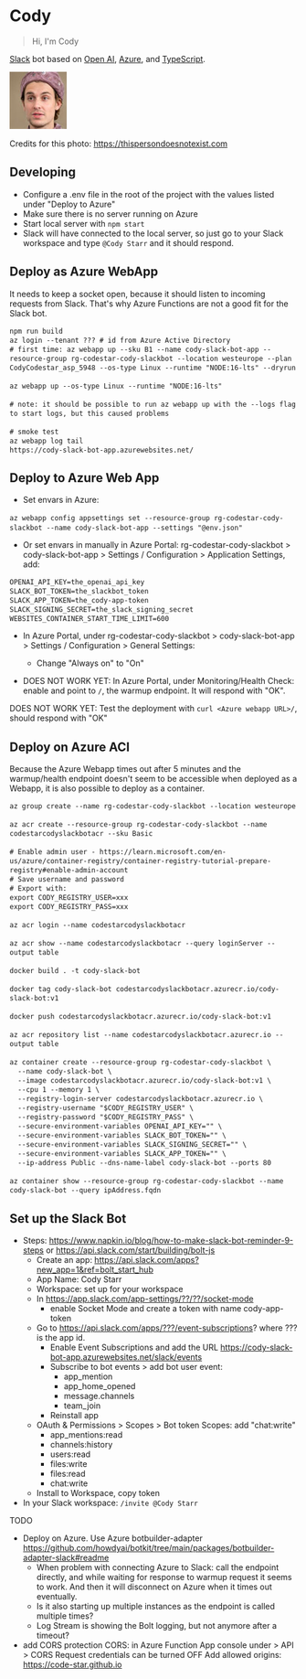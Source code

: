 # Cody

> Hi, I'm Cody

[Slack](https://slack.com) bot based on [Open AI](https://openai.com), [Azure](https://azure.com), and [TypeScript](https://typescriptlang.org).

![Cody](avatar.thumbnail.jpg "Cody - credits: https://thispersondoesnotexist.com")

Credits for this photo: https://thispersondoesnotexist.com

## Developing

- Configure a .env file in the root of the project with the values listed under "Deploy to Azure"
- Make sure there is no server running on Azure
- Start local server with `npm start`
- Slack will have connected to the local server, so just go to your Slack workspace and type `@Cody Starr` and it should respond.

## Deploy as Azure WebApp

It needs to keep a socket open, because it should listen to incoming requests from Slack. That's why Azure Functions are not a good fit for the Slack bot.

```
npm run build
az login --tenant ??? # id from Azure Active Directory
# first time: az webapp up --sku B1 --name cody-slack-bot-app --resource-group rg-codestar-cody-slackbot --location westeurope --plan CodyCodestar_asp_5948 --os-type Linux --runtime "NODE:16-lts" --dryrun

az webapp up --os-type Linux --runtime "NODE:16-lts"

# note: it should be possible to run az webapp up with the --logs flag to start logs, but this caused problems

# smoke test
az webapp log tail
https://cody-slack-bot-app.azurewebsites.net/
```

## Deploy to Azure Web App

- Set envars in Azure: 

`az webapp config appsettings set --resource-group rg-codestar-cody-slackbot --name cody-slack-bot-app --settings "@env.json"`

- Or set envars in manually in Azure Portal: rg-codestar-cody-slackbot > cody-slack-bot-app > Settings / Configuration > Application Settings, add:

```
OPENAI_API_KEY=the_openai_api_key
SLACK_BOT_TOKEN=the_slackbot_token
SLACK_APP_TOKEN=the_cody-app-token
SLACK_SIGNING_SECRET=the_slack_signing_secret
WEBSITES_CONTAINER_START_TIME_LIMIT=600
```

- In Azure Portal, under rg-codestar-cody-slackbot > cody-slack-bot-app > Settings / Configuration > General Settings:
  - Change "Always on" to "On"

- DOES NOT WORK YET: In Azure Portal, under Monitoring/Health Check: enable and point to `/`, the warmup endpoint. It will respond with "OK".

DOES NOT WORK YET: Test the deployment with `curl <Azure webapp URL>/`, should respond with "OK"

## Deploy on Azure ACI

Because the Azure Webapp times out after 5 minutes and the warmup/health endpoint doesn't seem to be accessible when deployed as a Webapp, it is also possible to deploy as a container.

```
az group create --name rg-codestar-cody-slackbot --location westeurope

az acr create --resource-group rg-codestar-cody-slackbot --name codestarcodyslackbotacr --sku Basic

# Enable admin user - https://learn.microsoft.com/en-us/azure/container-registry/container-registry-tutorial-prepare-registry#enable-admin-account
# Save username and password
# Export with: 
export CODY_REGISTRY_USER=xxx
export CODY_REGISTRY_PASS=xxx

az acr login --name codestarcodyslackbotacr

az acr show --name codestarcodyslackbotacr --query loginServer --output table

docker build . -t cody-slack-bot

docker tag cody-slack-bot codestarcodyslackbotacr.azurecr.io/cody-slack-bot:v1

docker push codestarcodyslackbotacr.azurecr.io/cody-slack-bot:v1

az acr repository list --name codestarcodyslackbotacr.azurecr.io --output table

az container create --resource-group rg-codestar-cody-slackbot \
  --name cody-slack-bot \
  --image codestarcodyslackbotacr.azurecr.io/cody-slack-bot:v1 \
  --cpu 1 --memory 1 \
  --registry-login-server codestarcodyslackbotacr.azurecr.io \
  --registry-username "$CODY_REGISTRY_USER" \
  --registry-password "$CODY_REGISTRY_PASS" \
  --secure-environment-variables OPENAI_API_KEY="" \
  --secure-environment-variables SLACK_BOT_TOKEN="" \
  --secure-environment-variables SLACK_SIGNING_SECRET="" \
  --secure-environment-variables SLACK_APP_TOKEN="" \
  --ip-address Public --dns-name-label cody-slack-bot --ports 80

az container show --resource-group rg-codestar-cody-slackbot --name cody-slack-bot --query ipAddress.fqdn

```

## Set up the Slack Bot

- Steps: https://www.napkin.io/blog/how-to-make-slack-bot-reminder-9-steps or https://api.slack.com/start/building/bolt-js
  - Create an app: https://api.slack.com/apps?new_app=1&ref=bolt_start_hub
  - App Name: Cody Starr
  - Workspace: set up for your workspace
  - In https://app.slack.com/app-settings/??/??/socket-mode
    - enable Socket Mode and create a token with name cody-app-token
  - Go to https://api.slack.com/apps/???/event-subscriptions? where ??? is the app id.
    - Enable Event Subscriptions and add the URL https://cody-slack-bot-app.azurewebsites.net/slack/events
    - Subscribe to bot events > add bot user event:
      - app_mention
      - app_home_opened
      - message.channels
      - team_join
    - Reinstall app
  - OAuth & Permissions > Scopes > Bot token Scopes: add "chat:write"
    - app_mentions:read
    - channels:history
    - users:read
    - files:write
    - files:read
    - chat:write
  - Install to Workspace, copy token
- In your Slack workspace: `/invite @Cody Starr`


TODO

- Deploy on Azure. Use Azure botbuilder-adapter https://github.com/howdyai/botkit/tree/main/packages/botbuilder-adapter-slack#readme
  - When problem with connecting Azure to Slack: call the endpoint directly, and while waiting for response to warmup request it seems to work. And then it will disconnect on Azure when it times out eventually. 
  - Is it also starting up multiple instances as the endpoint is called multiple times?
  - Log Stream is showing the Bolt logging, but not anymore after a timeout?
- add CORS protection
  CORS: in Azure Function App console under > API > CORS
  Request credentials can be turned OFF
  Add allowed origins: https://code-star.github.io
